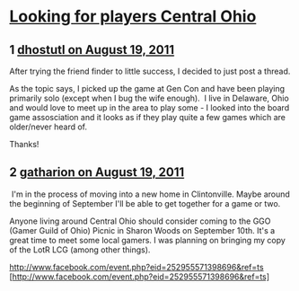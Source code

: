 # [Looking for players Central Ohio](https://community.fantasyflightgames.com/topic/51833-looking-for-players-central-ohio/)

## 1 [dhostutl on August 19, 2011](https://community.fantasyflightgames.com/topic/51833-looking-for-players-central-ohio/?do=findComment&comment=517010)

After trying the friend finder to little success, I decided to just post a thread.

As the topic says, I picked up the game at Gen Con and have been playing primarily solo (except when I bug the wife enough).  I live in Delaware, Ohio and would love to meet up in the area to play some - I looked into the board game assosciation and it looks as if they play quite a few games which are older/never heard of.

Thanks!

## 2 [gatharion on August 19, 2011](https://community.fantasyflightgames.com/topic/51833-looking-for-players-central-ohio/?do=findComment&comment=517203)

 I'm in the process of moving into a new home in Clintonville. Maybe around the beginning of September I'll be able to get together for a game or two.

Anyone living around Central Ohio should consider coming to the GGO (Gamer Guild of Ohio) Picnic in Sharon Woods on September 10th. It's a great time to meet some local gamers. I was planning on bringing my copy of the LotR LCG (among other things).

http://www.facebook.com/event.php?eid=252955571398696&ref=ts [http://www.facebook.com/event.php?eid=252955571398696&ref=ts]

